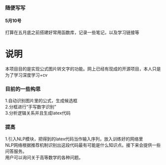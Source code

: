 ### 随便写写
 #### 5月10号
打算在五月底之前搭建好常用函数库，记录一些笔记，以及学习链接等  



  
# 说明
本项目目的是实现公式图片转文字的功能。网上已经有现成的开源项目，本人只是为了学习深度学习+cv  

### 目前的一些构思
1.自动识别图片里的公式，生成候选框  
2.分框进行“手写数字识别”  
3.分析逻辑关系并且生成latex代码

### 提高
1.引入NLP模块，把得到的latex代码当作输入序列，放入训练好的网络里  
 NLP网络根据推荐机制识别出这段代码最有可能是什么知识点。接下来会提供一些问答服务。  
用户可以询问关于高等数学的各种问题。